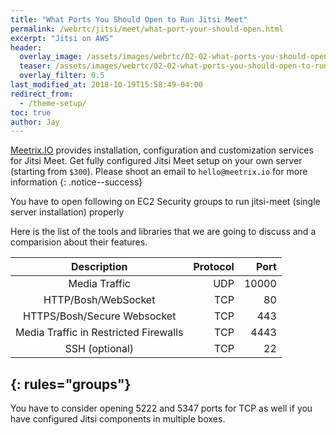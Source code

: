 ```yaml
---
title: "What Ports You Should Open to Run Jitsi Meet"
permalink: /webrtc/jitsi/meet/what-port-your-should-open.html
excerpt: "Jitsi on AWS"
header:
  overlay_image: /assets/images/webrtc/02-02-what-ports-you-should-open-to-run-jitsi-meet-on-aws/02-02-what-ports-you-should-open-to-run-jitsi-meet-on-aws.jpg
  teaser: /assets/images/webrtc/02-02-what-ports-you-should-open-to-run-jitsi-meet-on-aws/02-02-what-ports-you-should-open-to-run-jitsi-meet-on-aws.jpg
  overlay_filter: 0.5
last_modified_at: 2018-10-19T15:58:49-04:00
redirect_from:
  - /theme-setup/
toc: true
author: Jay
---
```


[Meetrix.IO](https://meetrix.io) provides installation, configuration and customization services for Jitsi Meet.
Get fully configured Jitsi Meet setup on your own server (starting from `$300`).
Please shoot an email to `hello@meetrix.io` for more information
{: .notice--success}

You have to open following on EC2 Security groups to run jitsi-meet (single server installation) properly

Here is the list of the tools and libraries that we are going to discuss and a comparision about their features.

|    Description                                |   Protocol    | Port      |
|:---:                                          |---:           |---:       |
| Media Traffic                                 | UDP           | 10000      |
| HTTP/Bosh/WebSocket                           | TCP           | 80        |
| HTTPS/Bosh/Secure Websocket                   | TCP           | 443       |
| Media Traffic in Restricted Firewalls         | TCP           | 4443      |
| SSH (optional)                                | TCP           | 22        |
{: rules="groups"}
---

You have to consider opening 5222 and 5347 ports for TCP as well if you have configured Jitsi components in multiple boxes.